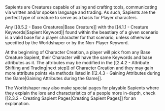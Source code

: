 Sapients are Creatures capable of using and crafting tools, communicating via written and/or spoken language and trading. As such, Sapients are the perfect type of creature to serve as a basis for Player characters.

Any [[8.5.2 - Base Creatures|Base Creature]] with the [[4.1.1 - Creature Keywords|Sapient Keyword]] found within the beastiary of a given scenario is a valid base for a player character for that scenario, unless otherwise specified by the Worldshaper or by the Non-Player Keyword.

At the beginning of Character Creation, a player will pick from any Base Creature Sapient, their Character will have the same Keywords and base attributes as it. The attributes may be modified in the [[2.4.2 - Attribute Shifting and Trading|next step]] of Character Creation and they may gain more attribute points via methods listed in [[2.4.3 - Gaining Attributes during the Game|Gaining Attributes during the Game]].

The Worldshaper may also make special pages for playable Sapients where they explain the lore and characteristics of a people more in-depth, check [[2.3.2 - Creating Sapient Pages|Creating Sapient Pages]] for an explanation.